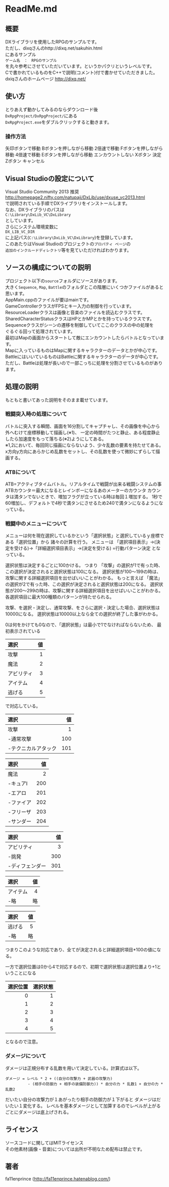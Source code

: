 ReadMe.md
====

## 概要
DXライブラリを使用したRPGのサンプルです。  
ただし、dixqさんのhttp://dixq.net/sakuhin.html  
にあるサンプル  
`ゲーム名　：　RPGのサンプル`  
を丸々参考にさせていただいています。というかパクリというレベルです。  
Cで書かれているものをC++で説明(コメント)付で書かせていただきました。  
dxiqさんのホームページ http://dixq.net/

## 使い方
とりあえず動かしてみるのならダウンロード後  
`DxRpgProject/DxRpgProject/`にある  
`DxRpgProject.exe`をダブルクリックすると動きます。  

### 操作方法
矢印ボタンで移動
Bボタンを押しながら移動 2倍速で移動
Fボタンを押しながら移動 4倍速で移動
Eボタンを押しながら移動 エンカウントしない
Xボタン 決定
Zボタン キャンセル

## Visual Studioの設定について
Visual Studio Community 2013 推奨  
http://homepage2.nifty.com/natupaji/DxLib/use/dxuse_vc2013.html  
で説明されている手順でDXライブラリをインストールします。  
なお、DXライブラリのパスは  
`C:\Library\DxLib_VC\DxLibrary`  
としています。  
さらにシステム環境変数に  
`DX_LIB_VC_DIR`  
に上記パス(`C:\Library\DxLib_VC\DxLibrary`)を登録しています。  
このあたりはVisual Studioのプロジェクトの`プロパティ ページ`の  
`追加のインクルードディレクトリ`等を見ていただければわかります。  

## ソースの構成についての説明
プロジェクト以下の`source`フォルダにソースがあります。   
大きく`Sequence`, `Map`, `Battle`のフォルダとこの階層にいくつかファイルがあると思います。  
AppMain.cppのファイルが要はmainです。  
GameControllerクラスがFPSとキー入力の制御を行っています。  
ResourceLoaderクラスは画像と音楽のファイルを読込むクラスです。  
SharedCharacterStatusクラスはHPとかMPとかを持っているクラスです。  
Sequenceクラスがシーンの遷移を制御していてここのクラスの中の処理を   
ぐるぐる回って処理されています。  
最初はMapの画面からスタートして敵にエンカウントしたらバトルとなっています。  
Mapに入っているものはMapに関するキャラクターのデータとかが中心です。  
BattleにはいいているものはBattleに関するキャラクターのデータが中心です。  
ただし、Battleは処理が長いので一部こっちに処理を分割させているものがあります。  

## 処理の説明
もともと書いてあった説明をそのまま載せています。

### 戦闘突入時の処理について
バトルに突入する瞬間、画面を16分割してキャプチャし、その画像を中心から外へむけて座標移動して描画し(※1)、
一定の時間がたつと静止、ある程度静止したら加速度をもって落ちる(※2)ようにしてある。  
※1,2において、毎回同じ描画にならないよう、少々乱数の要素を持たせてある。
x方向y方向にあらかじめ乱数をセットし、その乱数を使って微妙にずらして描画する。


### ATBについて
ATB=アクティブタイムバトル。リアルタイムで戦闘が出来る戦闘システムの事
ATBカウンタ＝最大になるとレインボーになるあのメーターのカウンタ
カウンタは満タンでないときで、増加フラグが立っている時は毎回１増加する。
1秒で60増加し、デフォルトで4秒で満タンにさせるため240で満タンになるようになっている。


### 戦闘中のメニューについて
メニューは何を現在選択しているかという「選択状態」と選択しているｙ座標である「選択位置」から
諸々の計算を行う。
メニューは
「選択項目表示」->(決定を受ける)->「詳細選択項目表示」->(決定を受ける) =行動パターン決定
となっている。

選択状態は決定するごとに100かける。
つまり
「攻撃」の選択が1で有った時、この選択が決定されると選択状態は100になる。
選択状態が100～199の時は、攻撃に関する詳細選択項目を出せばいいことがわかる。
もっと言えば
「魔法」の選択が2で有った時、この選択が決定されると選択状態は200になる。
選択状態が200～299の時は、攻撃に関する詳細選択項目を出せばいいことがわかる。
各選択項目に最大100種類のパターンが持たせられる。

攻撃、を選択・決定し、通常攻撃、をさらに選択・決定した場合、選択状態は10000になる。
選択状態は10000以上なら全ての選択が終了した事がわかる。

0は何をかけても0なので、「選択状態」は最小で1でなければならないため、
最初表示されている

選択            |値   |
:---------------|----:|
攻撃            |1    |
魔法            |2    |
アビリティ      |3    |
アイテム        |4    |
逃げる          |5    |

で対応している。

選択                |値 |
:-------------------|--:|
攻撃                |1  |
-通常攻撃           |100|
-テクニカルアタック |101|

選択                |値 |
:-------------------|--:|
魔法                |2  |
-キュアI            |200|
-エアロ             |201|
-ファイア           |202|
-フリーザ           |203|
-サンダー           |204|

選択                |値 |
:-------------------|--:|
アビリティ          |3  |
-挑発               |300|
-ディフェンダー     |301|

選択                |値 |
:-------------------|--:|
アイテム            |4  |
-略                 |略 |

選択                |値 |
:-------------------|--:|
逃げる              |5  |
-略                 |略 |

つまりこのような対応であり、全てが決定されると詳細選択項目*100の値になる。

一方で選択位置は0から4で対応するので、初期で選択状態は選択位置より+1ということになる

選択位置|選択状態|
-------:|-------:|
0       |       1|
1       |       2|
2       |       3|
3       |       4|
4       |       5|
となるので注意。

### ダメージについて
ダメージは正規分布する乱数を用いて決定している。計算式は以下。  
```
ダメージ = レベル * 2 + ((自分の攻撃力 + 武器の攻撃力)
          - (相手の防御力 + 相手の装備防御力)) * 自分の力 * 乱数1 + 自分の力 * 乱数2
```  
だいたい自分の攻撃力が１あがったり相手の防御力が１下がると
ダメージはだいたい１変化する。
レベルを基本ダメージとして加算するのでレベルが上がるごとにダメージは底上げされる。

## ライセンス

ソースコードに関してはMITライセンス  
その他素材(画像・音楽)については出所が不明なため配布は禁止です。

## 著者

fa11enprince (http://fa11enprince.hatenablog.com/)
